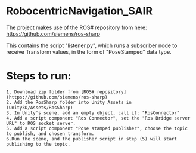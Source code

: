 # RobocentricNavigation_SAIR

The project makes use of the ROS# repository from here: https://github.com/siemens/ros-sharp

This contains the script "listener.py", which runs a subscriber node to receive Transform values, in the form of "PoseStamped" data type.

# Steps to run:
    1. Download zip folder from [ROS# repository](https://github.com/siemens/ros-sharp)
    2. Add the RosSharp folder into Unity Assets in (Unity3D/Assets/RosSharp)
    3. In Unity's scene, add an empty object, call it: "RosConnector"
    4. Add a script component "Ros Connector", set the "Ros Bridge server URL" to ROS socket server.
    5. Add a script component "Pose stamped publisher", choose the topic to publish, and chosen transform.
    6.Run the scene, and the publisher script in step (5) will start publishing to the topic. 
